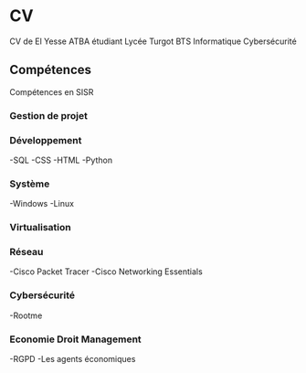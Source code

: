 # CV
CV de El Yesse ATBA étudiant Lycée Turgot BTS Informatique Cybersécurité
## Compétences
Compétences en SISR
### Gestion de projet


### Développement
-SQL
-CSS
-HTML
-Python

### Système 
-Windows
-Linux

### Virtualisation


### Réseau
-Cisco Packet Tracer
-Cisco Networking Essentials

### Cybersécurité
-Rootme

### Economie Droit Management
-RGPD
-Les agents économiques

